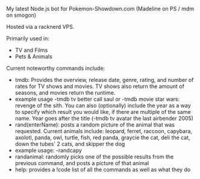 My latest Node.js bot for Pokemon-Showdown.com (Madeline on PS / mdm on smogon)

Hosted via a racknerd VPS.

Primarily used in:
- TV and Films
- Pets & Animals

Current noteworthy commands include:
- tmdb: Provides the overview, release date, genre, rating, and number of rates for TV shows and movies. TV shows also return the amount of seasons, and movies return the runtime.
- example usage -tmdb tv better call saul or -tmdb movie star wars: revenge of the sith. You can also (optionally) include the year as a way to specify which result you would like, if there are multiple of the same name. Year goes after the title (-tmdb tv avatar the last airbender 2005)
- rand(enterName): posts a random picture of the animal that was requested. Current animals include: leopard, ferret, raccoon, capybara, axolotl, panda, owl, turtle, fish, red panda, graycie the cat, deli the cat, down the tubes' 2 cats, and skipper the dog
- example usage: -randcapy
- randanimal: randomly picks one of the possible results from the previous command, and posts a picture of that animal
- help: provides a !code list of all the commands as well as what they do
